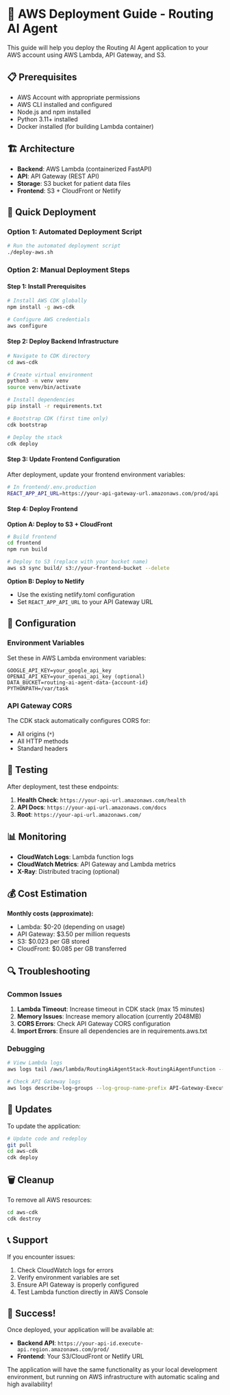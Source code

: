 # 🚀 AWS Deployment Guide - Routing AI Agent

This guide will help you deploy the Routing AI Agent application to your AWS account using AWS Lambda, API Gateway, and S3.

## 📋 Prerequisites

- AWS Account with appropriate permissions
- AWS CLI installed and configured
- Node.js and npm installed
- Python 3.11+ installed
- Docker installed (for building Lambda container)

## 🏗️ Architecture

- **Backend**: AWS Lambda (containerized FastAPI)
- **API**: API Gateway (REST API)
- **Storage**: S3 bucket for patient data files
- **Frontend**: S3 + CloudFront or Netlify

## 🚀 Quick Deployment

### Option 1: Automated Deployment Script

```bash
# Run the automated deployment script
./deploy-aws.sh
```

### Option 2: Manual Deployment Steps

#### Step 1: Install Prerequisites

```bash
# Install AWS CDK globally
npm install -g aws-cdk

# Configure AWS credentials
aws configure
```

#### Step 2: Deploy Backend Infrastructure

```bash
# Navigate to CDK directory
cd aws-cdk

# Create virtual environment
python3 -m venv venv
source venv/bin/activate

# Install dependencies
pip install -r requirements.txt

# Bootstrap CDK (first time only)
cdk bootstrap

# Deploy the stack
cdk deploy
```

#### Step 3: Update Frontend Configuration

After deployment, update your frontend environment variables:

```bash
# In frontend/.env.production
REACT_APP_API_URL=https://your-api-gateway-url.amazonaws.com/prod/api
```

#### Step 4: Deploy Frontend

**Option A: Deploy to S3 + CloudFront**
```bash
# Build frontend
cd frontend
npm run build

# Deploy to S3 (replace with your bucket name)
aws s3 sync build/ s3://your-frontend-bucket --delete
```

**Option B: Deploy to Netlify**
- Use the existing netlify.toml configuration
- Set `REACT_APP_API_URL` to your API Gateway URL

## 🔧 Configuration

### Environment Variables

Set these in AWS Lambda environment variables:

```
GOOGLE_API_KEY=your_google_api_key
OPENAI_API_KEY=your_openai_api_key (optional)
DATA_BUCKET=routing-ai-agent-data-{account-id}
PYTHONPATH=/var/task
```

### API Gateway CORS

The CDK stack automatically configures CORS for:
- All origins (`*`)
- All HTTP methods
- Standard headers

## 🧪 Testing

After deployment, test these endpoints:

1. **Health Check**: `https://your-api-url.amazonaws.com/health`
2. **API Docs**: `https://your-api-url.amazonaws.com/docs`
3. **Root**: `https://your-api-url.amazonaws.com/`

## 📊 Monitoring

- **CloudWatch Logs**: Lambda function logs
- **CloudWatch Metrics**: API Gateway and Lambda metrics
- **X-Ray**: Distributed tracing (optional)

## 💰 Cost Estimation

**Monthly costs (approximate):**
- Lambda: $0-20 (depending on usage)
- API Gateway: $3.50 per million requests
- S3: $0.023 per GB stored
- CloudFront: $0.085 per GB transferred

## 🔍 Troubleshooting

### Common Issues

1. **Lambda Timeout**: Increase timeout in CDK stack (max 15 minutes)
2. **Memory Issues**: Increase memory allocation (currently 2048MB)
3. **CORS Errors**: Check API Gateway CORS configuration
4. **Import Errors**: Ensure all dependencies are in requirements.aws.txt

### Debugging

```bash
# View Lambda logs
aws logs tail /aws/lambda/RoutingAiAgentStack-RoutingAiAgentFunction --follow

# Check API Gateway logs
aws logs describe-log-groups --log-group-name-prefix API-Gateway-Execution-Logs
```

## 🔄 Updates

To update the application:

```bash
# Update code and redeploy
git pull
cd aws-cdk
cdk deploy
```

## 🗑️ Cleanup

To remove all AWS resources:

```bash
cd aws-cdk
cdk destroy
```

## 📞 Support

If you encounter issues:

1. Check CloudWatch logs for errors
2. Verify environment variables are set
3. Ensure API Gateway is properly configured
4. Test Lambda function directly in AWS Console

## 🎉 Success!

Once deployed, your application will be available at:
- **Backend API**: `https://your-api-id.execute-api.region.amazonaws.com/prod/`
- **Frontend**: Your S3/CloudFront or Netlify URL

The application will have the same functionality as your local development environment, but running on AWS infrastructure with automatic scaling and high availability!

